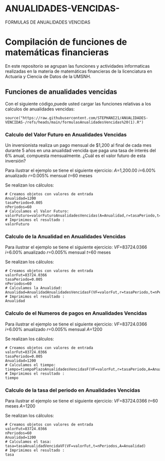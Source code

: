 # ANUALIDADES-VENCIDAS-
FORMULAS DE ANUALIDADES VENCIDAS 
# Compilación de funciones de matemáticas financieras 

En este repositorio se agrupan las funciones y actividades informaticas realizadas en la materia de matemáticas financieras  de la licenciatura en Actuaria y Ciencia de Datos de la UMSNH.

## Funciones de anualidades vencidas 

Con el siguiente código,puede usted cargar las funciones relativas a los calculos de anualidades vencidas:

```{r}
source("https://raw.githubusercontent.com/STEPHANI21/ANUALIDADES-VENCIDAS-/refs/heads/main/formulasAnualidadesVencidas%20(1).R")
```


### Calculo del Valor Futuro en Anualidades Vencidas 

Un inversionista realiza un pago mensual de $1,200 al final de cada mes durante 5 años en una anualidad vencida que paga una tasa de interés del 6% anual, compuesta mensualmente. ¿Cuál es el valor futuro de esta inversión?

Para ilustrar el ejemplo se tiene el siguiente ejercicio:
$A$=1,200.00
$i$=6.00% anualizado
$r$=0.005% mensual
$t$=60 meses

Se realizan los cálculos:
```{r}
# Creamos objetos con valores de entrada
Anualidad=1200
tasaPeriodo=0.005
nPeriodos=60
# Calculamos el Valor Futuro:
valorFuturo=valorFuturoAnualidadesVencidas(A=Anualidad,r=tasaPeriodo,t=nPeriodos)
# Imprimimos el resultado :
valorFuturo
```

### Calculo de la Anualidad en Anualidades Vencidas 

Para ilustrar el ejemplo se tiene el siguiente ejercicio:
$VF$=83724.0366
$i$=6.00% anualizado
$r$=0.005% mensual
$t$=60 meses

Se realizan los cálculos:
```{r}
# Creamos objetos con valores de entrada
valorFut=83724.0366
tasaPeriodo=0.005
nPeriodos=60
# Calculamos la Anualidad:
Anualidad=AnualidadAnualidadesVencidasF(VF=valorFut,r=tasaPeriodo,t=nPeriodos)
# Imprimimos el resultado :
Anualidad
```
### Calculo de el Numeros de pagos en Anualidades Vencidas 

Para ilustrar el ejemplo se tiene el siguiente ejercicio:
$VF$=83724.0366
$i$=6.00% anualizado
$r$=0.005% mensual
$A$=1200

Se realizan los cálculos:
```{r}
# Creamos objetos con valores de entrada
valorFut=83724.0366
tasaPeriodo=0.005
Anualidad=1200
# Calculamos el tiempo:
tiempo=tiempoPlazoAnualidadesVencidasF(VF=valorFut,r=tasaPeriodo,A=Anualidad)
# Imprimimos el resultado :
tiempo
```
### Calculo de la tasa del periodo en Anualidades Vencidas 

Para ilustrar el ejemplo se tiene el siguiente ejercicio:
$VF$=83724.0366
$t$=60 meses
$A$=1200

Se realizan los cálculos:
```{r}
# Creamos objetos con valores de entrada
valorFut=83724.0366
nPeriodos=60
Anualidad=1200
# Calculamos el tasa:
tasa=tasaAnualidadVencidaVF(VF=valorFut,t=nPeriodos,A=Anualidad)
# Imprimimos el resultado :
tasa
```
